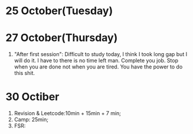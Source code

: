 # 25 October(Tuesday)

# 27 October(Thursday)

1. "After first session": Difficult to study today, I think I took long gap but I will do it. I have to there is no time left man. Complete you job. Stop when you are done not when you are tired. You have the power to do this shit.

# 30 Octiber

1. Revision & Leetcode:10min + 15min + 7 min;
2. Camp: 25min;
3. FSR:

